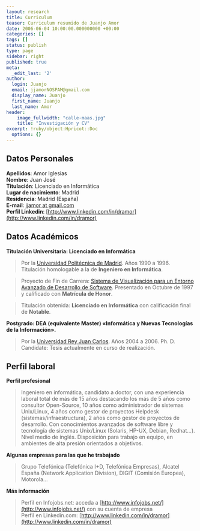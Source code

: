 ```yaml
---
layout: research
title: Curriculum
teaser: Curriculum resumido de Juanjo Amor
date: 2006-06-04 10:00:00.000000000 +00:00
categories: []
tags: []
status: publish
type: page
sidebar: right
published: true
meta:
  _edit_last: '2'
author:
  login: Juanjo
  email: jjamorNOSPAM@gmail.com
  display_name: Juanjo
  first_name: Juanjo
  last_name: Amor
header:
    image_fullwidth: "calle-maas.jpg"
    title: "Investigación y CV"
excerpt: !ruby/object:Hpricot::Doc
  options: {}
---
```


Datos Personales
----------------

**Apellidos**: Amor Iglesias   
**Nombre**: Juan José   
**Titulación**: Licenciado en Informática   
**Lugar de nacimiento**: Madrid   
**Residencia**: Madrid (España)   
**E-mail**: [jjamor at gmail.com](mailto:jjamorNOSPAM@gmail.com)   
**Perfil Linkedin**: [http://www.linkedin.com/in/dramor](http://www.linkedin.com/in/dramor)

Datos Académicos
----------------

**Titulación Universitaria: Licenciado en Informática**

> Por la [Universidad Politécnica de Madrid](http://www.upm.es/). Años 1990 a 1996. Titulación homologable a la de **Ingeniero en Informática**.

> Proyecto de Fin de Carrera: [Sistema de Visualización para un Entorno Avanzado de Desarrollo de Software](http://home.dramor.net/pfc). Presentado en Octubre de 1997 y calificado con **Matrícula de Honor**.

> Titulación obtenida: **Licenciado en Informática** con calificación final de **Notable**.

**Postgrado: DEA (equivalente Master) «Informática y Nuevas Tecnologías de la Información».**

> Por la [Universidad Rey Juan Carlos](http://www.urjc.es/). Años 2004 a 2006.
> Ph. D. Candidate: Tesis actualmente en curso de realización.

Perfil laboral
--------------

**Perfil profesional**

> Ingeniero en informática, candidato a doctor, con una experiencia laboral total de más de 15 años destacando los más de 5 años como consultor Open-Source, 10 años como administrador de sistemas Unix/Linux, 4 años como gestor de proyectos Helpdesk (sistemas/infraestructura), 2 años como gestor de proyectos de desarrollo. Con conocimientos avanzados de software libre y tecnología de sistemas Unix/Linux (Solaris, HP-UX, Debian, Redhat...). Nivel medio de inglés. Disposición para trabajo en equipo, en ambientes de alta presión orientados a objetivos.

**Algunas empresas para las que he trabajado**

> Grupo Telefónica (Telefónica I+D, Telefónica Empresas), Alcatel España (Network Application Division), DIGIT (Comisión Europea), Motorola...

**Más información**

> Perfil en Infojobs.net: acceda a [http://www.infojobs.net/](http://www.infojobs.net/) con su cuenta de empresa    
Perfil en Linkedin.com: [http://www.linkedin.com/in/dramor](http://www.linkedin.com/in/dramor)
